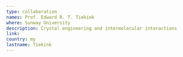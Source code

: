 ```yaml
---
type: collaboration
names: Prof. Edward R. T. Tiekink
where: Sunway University
description: Crystal engineering and intermolecular interactions
link:
country: my
lastname: Tiekink
---
```

